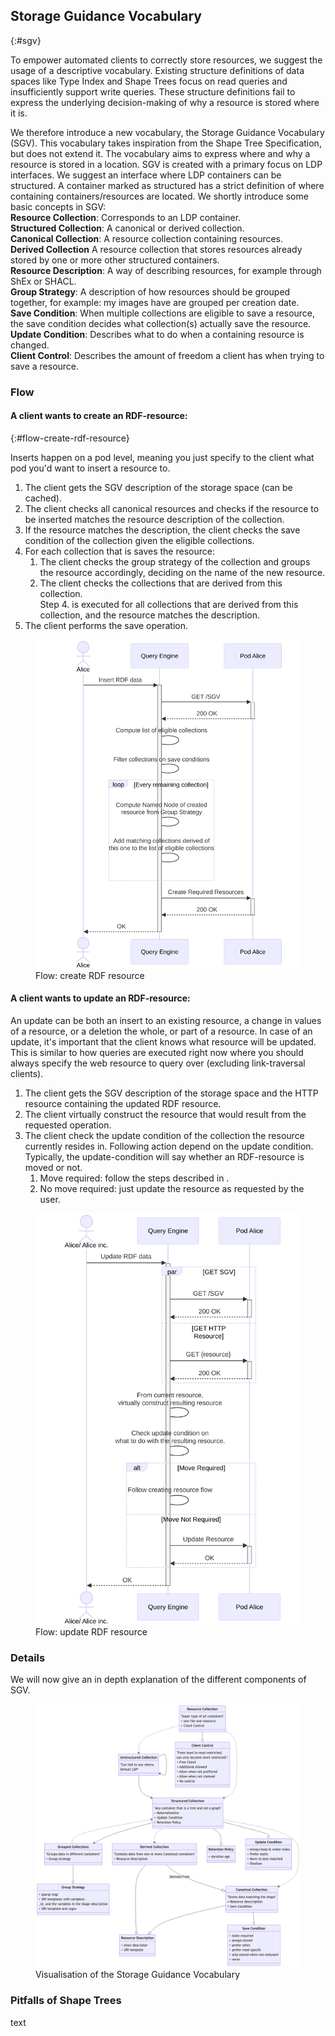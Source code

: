 ## Storage Guidance Vocabulary
{:#sgv}

To empower automated clients to correctly store resources, we suggest the usage of a descriptive vocabulary.
Existing structure definitions of data spaces like Type Index and Shape Trees focus on read queries and insufficiently support write queries.
These structure definitions fail to express the underlying decision-making of why a resource is stored where it is. 

We therefore introduce a new vocabulary, the Storage Guidance Vocabulary (SGV).
This vocabulary takes inspiration from the Shape Tree Specification, but does not extend it.
The vocabulary aims to express where and why a resource is stored in a location.
SGV is created with a primary focus on LDP interfaces.
We suggest an interface where LDP containers can be structured.
A container marked as structured has a strict definition of where containing containers/resources are located.
We shortly introduce some basic concepts in SGV:  
**Resource Collection**: Corresponds to an LDP container.  
**Structured Collection**: A canonical or derived collection.  
**Canonical Collection**: A resource collection containing resources.   
**Derived Collection** A resource collection that stores resources already stored by one or more other structured containers.  
**Resource Description**: A way of describing resources, for example through ShEx or SHACL.   
**Group Strategy**: A description of how resources should be grouped together, for example: my images have are grouped per creation date.  
**Save Condition**: When multiple collections are eligible to save a resource, the save condition decides what collection(s) actually save the resource.  
**Update Condition**: Describes what to do when a containing resource is changed.  
**Client Control**: Describes the amount of freedom a client has when trying to save a resource.  

### Flow

#### A client wants to create an RDF-resource:
{:#flow-create-rdf-resource}

Inserts happen on a pod level, meaning you just specify to the client what pod you'd want to insert a resource to.

1. The client gets the SGV description of the storage space (can be cached).
2. The client checks all canonical resources and checks if the resource to be inserted matches the resource description of the collection.
3. If the resource matches the description, the client checks the save condition of the collection given the eligible collections.
4. For each collection that is saves the resource:
   1. The client checks the group strategy of the collection and groups the resource accordingly, deciding on the name of the new resource.
   2. The client checks the collections that are derived from this collection.  
        Step 4. is executed for all collections that are derived from this collection, and the resource matches the description. 
5. The client performs the save operation.

<figure id="rdf-create">
<img src="../static/flow-rdf-create.svg" alt="Flow: create RDF resource">
<figcaption markdown="block">
Flow: create RDF resource
</figcaption>
</figure>

#### A client wants to update an RDF-resource:

An update can be both an insert to an existing resource, a change in values of a resource, or a deletion the whole, or part of a resource.
In case of an update, it's important that the client knows what resource will be updated.
This is similar to how queries are executed right now where you should always specify the web resource to query over (excluding link-traversal clients).

1. The client gets the SGV description of the storage space and the HTTP resource containing the updated RDF resource.
2. The client virtually construct the resource that would result from the requested operation.
3. The client check the update condition of the collection the resource currently resides in. Following action depend on the update condition.
    Typically, the update-condition will say whether an RDF-resource is moved or not.
    1. Move required: follow the steps described in [](#flow-create-rdf-resource).
    2. No move required: just update the resource as requested by the user.

<figure id="rdf-update">
<img src="../static/flow-rdf-update.svg" alt="Flow: update RDF resource">
<figcaption markdown="block">
Flow: update RDF resource
</figcaption>
</figure>

### Details

We will now give an in depth explanation of the different components of SGV.

<figure id="sgv-vocab-overview">
<img src="../static/sgv-graph.png" alt="Visualisation of the Storage Guidance Vocabulary">
<figcaption markdown="block">
Visualisation of the Storage Guidance Vocabulary
</figcaption>
</figure>


### Pitfalls of Shape Trees
text
